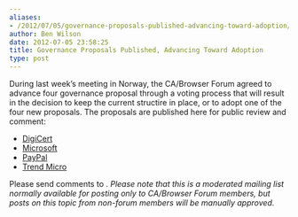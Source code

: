 ```yaml
---
aliases:
- /2012/07/05/governance-proposals-published-advancing-toward-adoption/
author: Ben Wilson
date: 2012-07-05 23:58:25
title: Governance Proposals Published, Advancing Toward Adoption
type: post
---
```


During last week’s meeting in Norway, the CA/Browser Forum agreed to advance four governance proposal through a voting process that will result in the decision to keep the current structire in place, or to adopt one of the four new proposals. The proposals are published here for public review and comment:

- [DigiCert][1]
- [Microsoft][2]
- [PayPal][3]
- [Trend Micro][4]

Please send comments to . _Please note that this is a moderated mailing list normally available for posting only to CA/Browser Forum members, but posts on this topic from non-forum members will be manually approved._

[1]: /governance/DigiCert_Governance_Proposal.pdf
[2]: /governance/Microsoft_Governance_Proposal.pdf
[3]: /governance/PayPal_Governance_Proposal.pdf
[4]: /governance/Trend_Micro_Governance_Proposal.pdf